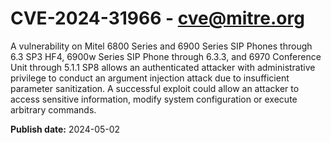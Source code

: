 # CVE-2024-31966 - cve@mitre.org

A vulnerability on Mitel 6800 Series and 6900 Series SIP Phones through 6.3 SP3 HF4, 6900w Series SIP Phone through 6.3.3, and 6970 Conference Unit through 5.1.1 SP8 allows an authenticated attacker with administrative privilege to conduct an argument injection attack due to insufficient parameter sanitization. A successful exploit could allow an attacker to access sensitive information, modify system configuration or execute arbitrary commands.

**Publish date:** 2024-05-02
